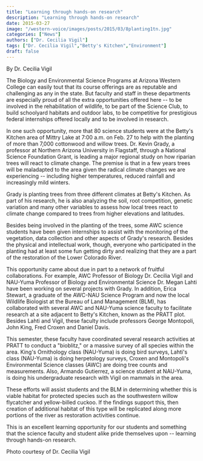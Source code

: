 ```yaml
---
title: "Learning through hands-on research"
description: "Learning through hands-on research"
date: 2015-03-27
image: "/western-voice/images/posts/2015/03/8planting1tn.jpg"
categories: ["News"]
authors: ["Dr. Cecilia Vigil"]
tags: ["Dr. Cecilia Vigil","Betty's Kitchen","Environment"]
draft: false
---
```

By Dr. Cecilia Vigil

The Biology and Environmental Science Programs at Arizona Western College can easily tout that its course offerings are as reputable and challenging as any in the state. But faculty and staff in these departments are especially proud of all the extra opportunities offered here -- to be involved in the rehabilitation of wildlife, to be part of the Science Club, to build schoolyard habitats and outdoor labs, to be competitive for prestigious federal internships offered locally and to be involved in research.

In one such opportunity, more that 80 science students were at the Betty's Kitchen area of Mittry Lake at 7:00 a.m. on Feb. 27 to help with the planting of more than 7,000 cottonwood and willow trees. Dr. Kevin Grady, a professor at Northern Arizona University in Flagstaff, through a National Science Foundation Grant, is leading a major regional study on how riparian trees will react to climate change. The premise is that in a few years trees will be maladapted to the area given the radical climate changes we are experiencing -- including higher temperatures, reduced rainfall and increasingly mild winters.

Grady is planting trees from three different climates at Betty's Kitchen. As part of his research, he is also analyzing the soil, root competition, genetic variation and many other variables to assess how local trees react to climate change compared to trees from higher elevations and latitudes.

Besides being involved in the planting of the trees, some AWC science students have been given internships to assist with the monitoring of the vegetation, data collection and other aspects of Grady's research. Besides the physical and intellectual work, though, everyone who participated in the planting had at least some fun getting dirty and realizing that they are a part of the restoration of the Lower Colorado River.

This opportunity came about due in part to a network of fruitful collaborations. For example, AWC Professor of Biology Dr. Cecilia Vigil and NAU-Yuma Professor of Biology and Environmental Science Dr. Megan Lahti have been working on several projects with Grady. In addition, Erica Stewart, a graduate of the AWC-NAU Science Program and now the local Wildlife Biologist at the Bureau of Land Management (BLM), has collaborated with several AWC and NAU-Yuma science faculty to facilitate research at a site adjacent to Betty's Kitchen, known as the PRATT plot. Besides Lahti and Vigil, these faculty include professors George Montopoli, John King, Fred Croxen and Daniel Davis.

This semester, these faculty have coordinated several research activities at PRATT to conduct a "bioblitz," or a massive survey of all species within the area. King's Ornithology class (NAU-Yuma) is doing bird surveys, Lahti's class (NAU-Yuma) is doing herpetology surveys, Croxen and Montopoli's Environmental Science classes (AWC) are doing tree counts and measurements. Also, Armando Gutierrez, a science student at NAU-Yuma, is doing his undergraduate research with Vigil on mammals in the area.

These efforts will assist students and the BLM in determining whether this is viable habitat for protected species such as the southwestern willow flycatcher and yellow-billed cuckoo. If the findings support this, then creation of additional habitat of this type will be replicated along more portions of the river as restoration activities continue.

This is an excellent learning opportunity for our students and something that the science faculty and student alike pride themselves upon -- learning through hands-on research.

Photo courtesy of Dr. Cecilia Vigil